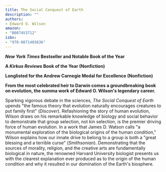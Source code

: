 ```yaml
---
title: The Social Conquest of Earth
description: ""
authors:
- Edward O. Wilson
amazon:
- "B0074V3712"
isbn:
- "978-0871403636"
---
```

___New York Times_ Bestseller and Notable Book of the Year__

__A _Kirkus Reviews_ Book of the Year (Nonfiction)__

__Longlisted for the Andrew Carnegie Medal for Excellence (Nonfiction)__

__From the most celebrated heir to Darwin comes a groundbreaking book on evolution, the summa work of Edward O. Wilson's legendary career.__

Sparking vigorous debate in the sciences, _The Social Conquest of Earth_ upends "the famous theory that evolution naturally encourages creatures to put family first" (_Discover_). Refashioning the story of human evolution, Wilson draws on his remarkable knowledge of biology and social behavior to demonstrate that group selection, not kin selection, is the premier driving force of human evolution. In a work that James D. Watson calls "a monumental exploration of the biological origins of the human condition," Wilson explains how our innate drive to belong to a group is both a "great blessing and a terrible curse" (_Smithsonian_). Demonstrating that the sources of morality, religion, and the creative arts are fundamentally biological in nature, the renowned Harvard University biologist presents us with the clearest explanation ever produced as to the origin of the human condition and why it resulted in our domination of the Earth's biosphere.
